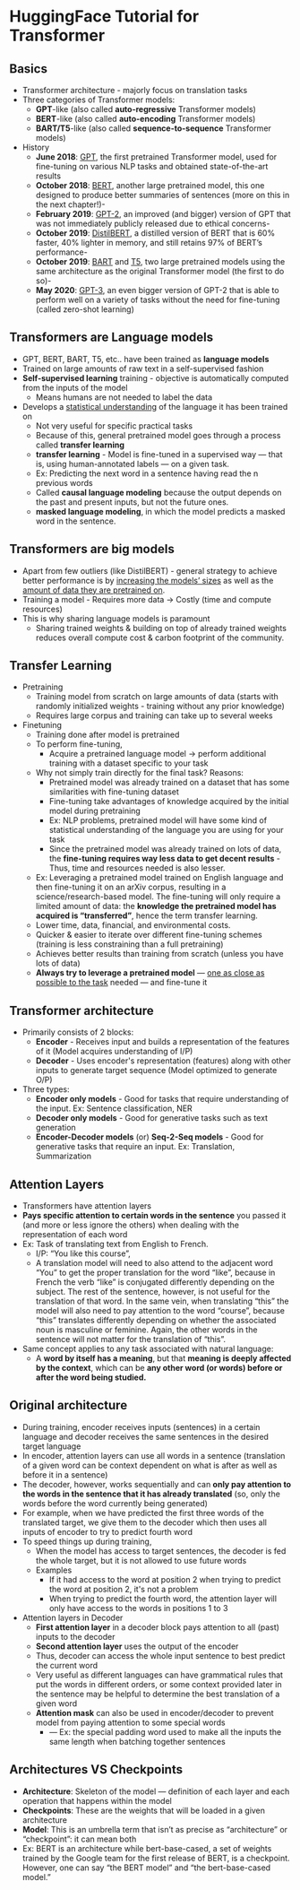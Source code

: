 # HuggingFace Tutorial for Transformer


## Basics

-   Transformer architecture - majorly focus on translation tasks
-   Three categories of Transformer models:
    -   **GPT**-like (also called **auto-regressive** Transformer models)
    -   **BERT**-like (also called **auto-encoding** Transformer models)
    -   **BART/T5**-like (also called **sequence-to-sequence** Transformer models)
-   History
    -   **June 2018**: <u>GPT</u>, the first pretrained Transformer model, used for fine-tuning on various NLP tasks and obtained state-of-the-art results
    -   **October 2018**: <u>BERT</u>, another large pretrained model, this one designed to produce better summaries of sentences (more on this in the next chapter!)-   
    -   **February 2019**: <u>GPT-2</u>, an improved (and bigger) version of GPT that was not immediately publicly released due to ethical concerns-  
    -   **October 2019**: <u>DistilBERT</u>, a distilled version of BERT that is 60% faster, 40% lighter in memory, and still retains 97% of BERT’s performance-  
    -   **October 2019**: <u>BART</u> and <u>T5</u>, two large pretrained models using the same architecture as the original Transformer model (the first to do so)- 
    -   **May 2020**: <u>GPT-3</u>, an even bigger version of GPT-2 that is able to perform well on a variety of tasks without the need for fine-tuning (called zero-shot learning)


## Transformers are Language models
-   GPT, BERT, BART, T5, etc.. have been trained as **language models**
-   Trained on large amounts of raw text in a self-supervised fashion
-   **Self-supervised learning** training - objective is automatically computed from the inputs of the model 
    -   Means humans are not needed to label the data
-   Develops a <u>statistical understanding</u> of the language it has been trained on
    -   Not very useful for specific practical tasks
    -   Because of this, general pretrained model goes through a process called **transfer learning**
    -   **transfer learning** - Model is fine-tuned in a supervised way — that is, using human-annotated labels — on a given task.
    -   Ex:  Predicting the next word in a sentence having read the n previous words
    -   Called **causal language modeling** because the output depends on the past and present inputs, but not the future ones.
    -    **masked language modeling**, in which the model predicts a masked word in the sentence.


## Transformers are big models
-   Apart from few outliers (like DistilBERT) - general strategy to achieve better performance is by <u>increasing the models’ sizes</u> as well as the <u>amount of data they are pretrained on</u>.
-   Training a model - Requires more data -> Costly (time and compute resources)
-   This is why sharing language models is paramount
    -   Sharing trained weights & building on top of already trained weights reduces overall compute cost & carbon footprint of the community.


## Transfer Learning
-   Pretraining
    -   Training model from scratch on large amounts of data (starts with randomly initialized weights - training without any prior knowledge)
    -   Requires large corpus and training can take up to several weeks
-   Finetuning
    -   Training done after model is pretrained
    -   To perform fine-tuning, 
        -   Acquire a pretrained language model -> perform additional training with a dataset specific to your task
    -   Why not simply train directly for the final task? Reasons:
        -   Pretrained model was already trained on a dataset that has some similarities with fine-tuning dataset
        -   Fine-tuning take advantages of knowledge acquired by the initial model during pretraining
        -   Ex: NLP problems, pretrained model will have some kind of statistical understanding of the language you are using for your task
        -   Since the pretrained model was already trained on lots of data, the **fine-tuning requires way less data to get decent results** - Thus, time and resources needed is also lesser.
    -   Ex: Leveraging a pretrained model trained on English language and then fine-tuning it on an arXiv corpus, resulting in a science/research-based model. The fine-tuning will only require a limited amount of data: the **knowledge the pretrained model has acquired is “transferred”**, hence the term transfer learning.
    -   Lower time, data, financial, and environmental costs. 
    -   Quicker & easier to iterate over different fine-tuning schemes (training is less constraining than a full pretraining)
    -   Achieves better results than training from scratch (unless you have lots of data)
    -   **Always try to leverage a pretrained model** — <u>one as close as possible to the task</u> needed — and fine-tune it


## Transformer architecture
-   Primarily consists of 2 blocks:
    -   **Encoder** - Receives input and builds a representation of the features of it (Model acquires understanding of I/P)
    -   **Decoder** - Uses encoder's representation (features) along with other inputs to generate target sequence (Model optimized to generate O/P)
-   Three types:
    -   **Encoder only models** - Good for tasks that require understanding of the input. Ex: Sentence classification, NER
    -   **Decoder only models** - Good for generative tasks such as text generation
    -   **Encoder-Decoder models** (or) **Seq-2-Seq models** - Good for generative tasks that require an input. Ex: Translation, Summarization
  

## Attention Layers
-   Transformers have attention layers 
-   **Pays specific attention to certain words in the sentence** you passed it (and more or less ignore the others) when dealing with the representation of each word
-   Ex: Task of translating text from English to French. 
    -   I/P: “You like this course”, 
    -   A translation model will need to also attend to the adjacent word “You” to get the proper translation for the word “like”, because in French the verb “like” is conjugated differently depending on the subject. The rest of the sentence, however, is not useful for the translation of that word. In the same vein, when translating “this” the model will also need to pay attention to the word “course”, because “this” translates differently depending on whether the associated noun is masculine or feminine. Again, the other words in the sentence will not matter for the translation of “this”. 
-   Same concept applies to any task associated with natural language: 
    -   A **word by itself has a meaning**, but that **meaning is deeply affected by the context**, which can be **any other word (or words) before or after the word being studied.**


## Original architecture
-   During training, encoder receives inputs (sentences) in a certain language and decoder receives the same sentences in the desired target language
-   In encoder, attention layers can use all words in a sentence (translation of a given word can be context dependent on what is after as well as before it in a sentence)
-   The decoder, however, works sequentially and can **only pay attention to the words in the sentence that it has already translated** (so, only the words before the word currently being generated)
-   For example, when we have predicted the first three words of the translated target, we give them to the decoder which then uses all inputs of encoder to try to predict fourth word
-   To speed things up during training,
    -   When the model has access to target sentences, the decoder is fed the whole target, but it is not allowed to use future words 
    -   Examples
        -   If it had access to the word at position 2 when trying to predict the word at position 2, it's not a problem
        -   When trying to predict the fourth word, the attention layer will only have access to the words in positions 1 to 3
-   Attention layers in Decoder
    -   **First attention layer** in a decoder block pays attention to all (past) inputs to the decoder
    -   **Second attention layer** uses the output of the encoder
    -   Thus, decoder can access the whole input sentence to best predict the current word
    -   Very useful as different languages can have grammatical rules that put the words in different orders, or some context provided later in the sentence may be helpful to determine the best translation of a given word
    -   **Attention mask** can also be used in encoder/decoder to prevent model from paying attention to some special words 
        -   — Ex: the special padding word used to make all the inputs the same length when batching together sentences


## Architectures VS Checkpoints
-   **Architecture**: Skeleton of the model — definition of each layer and each operation that happens within the model
-   **Checkpoints**: These are the weights that will be loaded in a given architecture
-   **Model**: This is an umbrella term that isn’t as precise as “architecture” or “checkpoint”: it can mean both
-   Ex: BERT is an architecture while bert-base-cased, a set of weights trained by the Google team for the first release of BERT, is a checkpoint. However, one can say “the BERT model” and “the bert-base-cased model.”